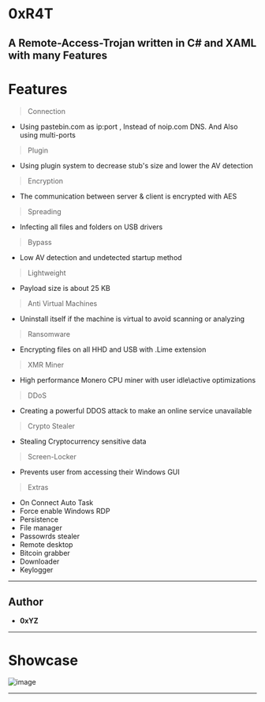 # 0xR4T
A Remote-Access-Trojan written in C# and XAML with many Features
---

# Features
> Connection
  + Using pastebin.com as ip:port , Instead of noip.com DNS. And Also using multi-ports
> Plugin
  + Using plugin system to decrease stub's size and lower the AV detection
> Encryption
  + The communication between server & client is encrypted with AES
> Spreading
  + Infecting all files and folders on USB drivers
> Bypass
  + Low AV detection and undetected startup method
> Lightweight
  + Payload size is about 25 KB
> Anti Virtual Machines
  + Uninstall itself if the machine is virtual to avoid scanning or analyzing
> Ransomware
  + Encrypting files on all HHD and USB with .Lime extension
> XMR Miner
  + High performance Monero CPU miner with user idle\active optimizations
> DDoS
  + Creating a powerful DDOS attack to make an online service unavailable
> Crypto Stealer
  + Stealing Cryptocurrency sensitive data
> Screen-Locker
  + Prevents user from accessing their Windows GUI
> Extras
  + On Connect Auto Task
  + Force enable Windows RDP
  + Persistence
  + File manager
  + Passowrds stealer
  + Remote desktop
  + Bitcoin grabber
  + Downloader
  + Keylogger

---

## Author

* **0xYZ**  

---

# Showcase
![image](https://github.com/ASMRoyal/0xR4T/assets/89786570/8abff3a8-22fd-4590-a93e-0ec8ee0f8c11)

---
